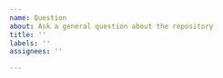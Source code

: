 ```yaml
---
name: Question
about: Ask a general question about the repository
title: ''
labels: ''
assignees: ''

---
```



